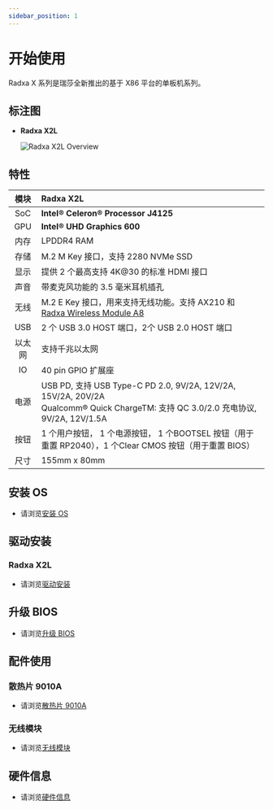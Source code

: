 ```yaml
---
sidebar_position: 1
---
```


# 开始使用

Radxa X 系列是瑞莎全新推出的基于 X86 平台的单板机系列。

## 标注图

- **Radxa X2L**

  ![Radxa X2L Overview](/img/x/x2l/radxa_x2l_ports.webp)

## 特性

|  模块  | Radxa X2L                                                                                                                                     |
| :----: | :-------------------------------------------------------------------------------------------------------------------------------------------- |
|  SoC   | **Intel® Celeron® Processor J4125**                                                                                                         |
|  GPU   | **Intel® UHD Graphics 600**                                                                                                                  |
|  内存  | LPDDR4 RAM                                                                                                                                    |
|  存储  | M.2 M Key 接口，支持 2280 NVMe SSD                                                                                                            |
|  显示  | 提供 2 个最高支持 4K@30 的标准 HDMI 接口                                                                                                      |
|  声音  | 带麦克风功能的 3.5 毫米耳机插孔                                                                                                               |
|  无线  | M.2 E Key 接口，用来支持无线功能。支持 AX210 和 [Radxa Wireless Module A8](/accessories/wireless-a8)                                          |
|  USB   | 2 个 USB 3.0 HOST 端口，2个 USB 2.0 HOST 端口                                                                                                 |
| 以太网 | 支持千兆以太网                                                                                                                                |
|   IO   | 40 pin GPIO 扩展座                                                                                                                            |
|  电源  | USB PD, 支持 USB Type-C PD 2.0, 9V/2A, 12V/2A, 15V/2A, 20V/2A <br/>Qualcomm® Quick ChargeTM: 支持 QC 3.0/2.0 充电协议, 9V/2A, 12V/1.5A <br/> |
|  按钮  | 1 个用户按钮， 1 个电源按钮， 1 个BOOTSEL 按钮（用于重置 RP2040），1 个Clear CMOS 按钮（用于重置 BIOS）                                       |
|  尺寸  | 155mm x 80mm                                                                                                                                  |

## 安装 OS

- 请浏览[安装 OS](/x/install-os)

## 驱动安装

### Radxa X2L

- 请浏览[驱动安装](/x/x2l/driver)

## 升级 BIOS

- 请浏览[升级 BIOS](/x/update-bios)

## 配件使用

### 散热片 9010A

- 请浏览[散热片 9010A](/x/x2l/accessories/heatsink-9010a)

### 无线模块

- 请浏览[无线模块](/x/x2l/accessories/wireless-module)

## 硬件信息

- 请浏览[硬件信息](/x/x2l/hardware/hardware-info)
